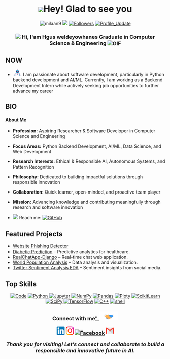 <h1 align="center"> <img src="https://emojis.slackmojis.com/emojis/images/1531849430/4246/blob-sunglasses.gif?1531849430" width="36"/>Hey! Glad to see you </h1>

<p align="center"> 
    <img src="https://komarev.com/ghpvc/?username=milaan9" alt="milaan9"/>       
    <a href="https://github.com/hgusweldeyowhanes/hgusweldeyowhanes/pulse" alt="Activity"><img src="https://img.shields.io/github/commit-activity/m/hgusweldeyowhanes/hgusweldeyowhanes" /></a>
    <a href="https://github.com/hgusweldeyowhanes?tab=followers"><img alt="Followers" src="https://img.shields.io/github/followers/hgusweldeyowhanes?color=4C1&logo=github"></a>
    <a href="https://github.com/hgusweldeyowhanes/hgusweldeyowhanes" target="_blank"><img alt="Profile_Update" src="https://img.shields.io/github/last-commit/hgusweldeyowhanes/hgusweldeyowhanes?label=Profile%20update&style=fflat-square"></a>
</p>
<h3 align="center"> 
    <img src="https://media.giphy.com/media/hvRJCLFzcasrR4ia7z/giphy.gif" width="21"></a> Hi, I'am Hgus weldeyowhanes Graduate in Computer Science & Engineering <img align="center" alt="GIF" width="30"  src="https://media.giphy.com/media/H6KusZ8pzxtyymblnE/giphy.gif" width="36"/>
</h3> 

## NOW
- <img src="https://github.com/hgusweldeyowhanes/hgusweldeyowhanes/blob/main/Developer.gif" width="28"> I am passionate about software development, particularly in Python backend development and AI/ML. Currently, I am working as a Backend Development Intern while actively seeking job opportunities to further advance my career
 
## BIO
#### About Me  

- **Profession:** Aspiring Researcher & Software Developer in Computer Science and Engineering  
- **Focus Areas:** Python Backend Development, AI/ML, Data Science, and Web Development  
- **Research Interests:** Ethical & Responsible AI, Autonomous Systems, and Pattern Recognition  
- **Philosophy:** Dedicated to building impactful solutions through responsible innovation  
- **Collaboration:** Quick learner, open-minded, and proactive team player  
- **Mission:** Advancing knowledge and contributing meaningfully through research and software innovation  


- <img src="https://github.com/SP-XD/SP-XD/blob/main/images/letterbox.gif?raw=true" width="25"/> Reach me: <a href="mailto:hgusha2010@gmail.com" target="_blank"><img alt="GitHub" src="https://img.shields.io/badge/-hgusha2010@gmail.com-c14438?style=flat-square&logo=Gmail&logoColor=white"></a>

##  Featured Projects

- [Website Phishing Detector](https://github.com/hgusweldeyowhanes/website-Phishing-detector)
- [Diabetic Prediction](https://github.com/hgusweldeyowhanes/Diabetic-Prediction) – Predictive analytics for healthcare.
- [RealChatApp-Django](https://github.com/hgusweldeyowhanes/RealChatApp-Django) – Real-time chat web application.
- [World Population Analysis](https://github.com/hgusweldeyowhanes/world-population-analysis) – Data analysis and visualization.
- [Twitter Sentiment Analysis EDA](https://github.com/hgusweldeyowhanes/twitter-sentiment-analysis-eda) – Sentiment insights from social media.


##  Top Skills
<p align="center">
    <a href="https://github.com/hgusweldeyowhanes?tab=repositories" target="_blank"><img alt="Code" src="https://img.shields.io/badge/-code-000000?style=flat-square&logo=Plex&logoColor=white"></a>
    <a href="https://github.com/hgusweldeyowhanes?tab=repositories&language=python" target="_blank"><img alt="Python" src="https://img.shields.io/badge/Python-FFD43B?style=flat-square&logo=python&logoColor=darkgreen"></a>
    <a href="https://github.com/hgusweldeyowhanes?tab=repositories&language=Jupyter Notebook" target="_blank"><img alt="Jupyter" src="https://img.shields.io/badge/Jupyter-F37626.svg?&style=flat-square&logo=Jupyter&logoColor=white"></a>
    <a href="https://github.com/hgusweldeyowhanes/Diabetic-Prediction" target="_blank"><img alt="NumPy" src="https://img.shields.io/badge/Numpy-777BB4?style=flat-square&logo=numpy&logoColor=white"></a>
    <a href="https://github.com/hgusweldeyowhanes/Diabetic-Prediction" target="_blank"><img alt="Pandas" src="https://img.shields.io/badge/Pandas-2C2D72?style=flat-square&logo=pandas&logoColor=white"></a>
    <a href="https://github.com/hgusweldeyowhanes/website-Phishing-detector" target="_blank"><img alt="Ploty" src="https://img.shields.io/badge/Plotly-%233F4F75?style=flat-square&logo=plotly&logoColor=white"></a>
    <a href="https://github.com/hgusweldeyowhanes/website-Phishing-detector" target="_blank"><img alt="ScikitLearn" src="https://img.shields.io/badge/scikit_learn-F7931E?style=flat-square&logo=scikit-learn&logoColor=white"></a>
    <a href="https://github.com/hgusweldeyowhanes/titanic-data-analysis" target="_blank"><img alt="SciPy" src="https://img.shields.io/badge/SciPy-%230C55A5?style=flat-square&logo=scipy&logoColor=white"></a>
    <a href="https://github.com/hgusweldeyowhanes/titanic-data-analysis" target="_blank"><img alt="TensorFlow" src="https://img.shields.io/badge/TensorFlow-FF6F00?style=flat-square&logo=TensorFlow&logoColor=white"></a>    
    <a href="https://github.com/hgusweldeyowhanes?tab=repositories&language=c%2B%2B" target="_blank"><img alt="C++" src="https://img.shields.io/badge/-C%2B%2B-00599C?style=flat-square&logo=C%2B%2B&logoColor=white"></a>
    <a href="https://github.com/hgusweldeyowhanes?tab=repositories&language=shell" target="_blank"><img alt="shell" src="https://img.shields.io/badge/-shell-5391FE?style=flat-square&logo=PowerShell&logoColor=white"></a>   
    
</p>


<div align="center">
<h3> Connect with me<a href="https://gifyu.com/image/Zy2f">" <img src="https://github.com/hgusweldeyowhanes/hgusweldeyowhanes/blob/main/Handshake.gif" width="60"></a>

<p align="center">
    <a href="https://www.linkedin.com/in/hgus-weldeyowhanes/" target="_blank"><img alt="LinkedIn" width="25px" src="https://github.com/hgusweldeyowhanes/hgusweldeyowhanes/blob/main/Linkedin.svg"></a>
    <a href="https://www.instagram.com/hgus.23/" target="_blank"><img alt="Instagram" width="25px" src="https://github.com/hgusweldeyowhanes/hgusweldeyowhanes/blob/main/Instagram.svg"></a>
    <a href="https://web.facebook.com/hgus.weldeyowhans.31" target="_blank"><img alt="Facebook" width="25px" src="https://upload.wikimedia.org/wikipedia/commons/5/51/Facebook_f_logo_%282019%29.svg"></a>
    <a href="mailto:hgusha2010@gmail.com" target="_blank"><img alt="Gmail" width="25px" src="https://github.com/hgusweldeyowhanes/hgusweldeyowhanes/blob/main/Gmail.svg"></a> 
</p> 


_Thank you for visiting! Let’s connect and collaborate to build a responsible and innovative future in AI._
